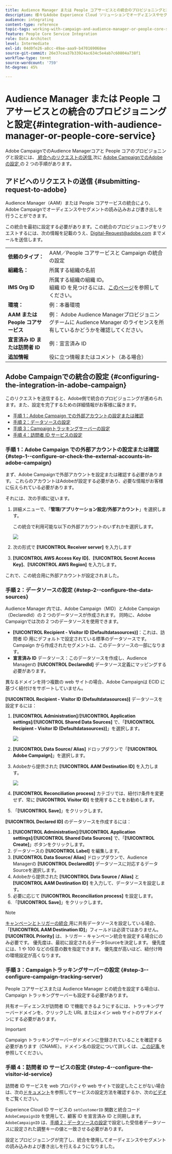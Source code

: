 ```yaml
---
title: Audience Manager または People コアサービスとの統合のプロビジョニングと設定
description: 様々なAdobe Experience Cloud ソリューションでオーディエンスやセグメントの共有を開始するために、Audience Manager/People コアサービスの統合を設定する方法について説明します。
audience: integrating
content-type: reference
topic-tags: working-with-campaign-and-audience-manager-or-people-core-service
feature: People Core Service Integration
role: Data Architect
level: Intermediate
exl-id: 04d0fe26-a8cc-49ae-aaa9-b470169068ee
source-git-commit: 26e37cea37b33924ac634c5e4ab7c60804a738f1
workflow-type: tm+mt
source-wordcount: '759'
ht-degree: 45%

---
```


# Audience Manager または People コアサービスとの統合のプロビジョニングと設定{#integration-with-audience-manager-or-people-core-service}

Adobe CampaignでのAudience Managerコアと People コアのプロビジョニングと設定には、[ 統合へのリクエストの送信 ](#submitting-request-to-adobe) 次に [Adobe CampaignでのAdobeの設定 ](#configuring-the-integration-in-adobe-campaign) の 2 つの手順があります。

## アドビへのリクエストの送信 {#submitting-request-to-adobe}

Audience Manager（AAM）または People コアサービスの統合により、Adobe Campaignでオーディエンスやセグメントの読み込みおよび書き出しを行うことができます。

この統合を最初に設定する必要があります。この統合のプロビジョニングをリクエストするには、次の情報を記載のうえ、[Digital-Request@adobe.com](mailto:Digital-Request@adobe.com) までメールを送信します。

<table> 
 <tbody> 
  <tr> 
   <td> <strong>依頼のタイプ：</strong><br /> </td> 
   <td> AAM／People コアサービスと Campaign の統合の設定 </td> 
  </tr> 
  <tr> 
   <td> <strong>組織名：</strong><br /> </td> 
   <td> 所属する組織の名前 </td> 
  </tr> 
  <tr> 
   <td> <strong>IMS Org ID</strong><br /> </td> 
   <td> 所属する組織の組織 ID。<br>組織 ID を見つけるには、<a href="https://experienceleague.adobe.com/docs/core-services/interface/administration/organizations.html?lang=ja">このページ</a>を参照してください。</td> 
  </tr> 
  <tr> 
   <td> <strong>環境：</strong><br /> </td> 
   <td> 例：本番環境 </td> 
  </tr> 
  <tr> 
   <td> <strong>AAM または People コアサービス</strong><br /> </td> 
   <td> 例： Adobe Audience Managerプロビジョニングチームに Audience Manager のライセンスを所有しているかどうかを確認してください。</td> 
  </tr> 
  <tr> 
   <td> <strong>宣言済み ID または訪問者 ID</strong><br /> </td> 
   <td> 例：宣言済み ID </td> 
  </tr> 
  <tr> 
   <td> <strong>追加情報</strong><br /> </td> 
   <td> 役に立つ情報またはコメント（ある場合） </td> 
  </tr> 
 </tbody> 
</table>

## Adobe Campaignでの統合の設定 {#configuring-the-integration-in-adobe-campaign}

このリクエストを送信すると、Adobe側で統合のプロビジョニングが進められます。また、設定を完了するための詳細情報がお客様に届きます。

* [手順 1：Adobe Campaign での外部アカウントの設定または確認](#step-1--configure-or-check-the-external-accounts-in-adobe-campaign)
* [手順 2：データソースの設定](#step-2--configure-the-data-sources)
* [手順 3：Campaignトラッキングサーバーの設定](#step-3--configure-campaign-tracking-server)
* [手順 4：訪問者 ID サービスの設定](#step-4--configure-the-visitor-id-service)

### 手順 1：Adobe Campaign での外部アカウントの設定または確認 {#step-1--configure-or-check-the-external-accounts-in-adobe-campaign}

まず、Adobe Campaignで外部アカウントを設定または確認する必要があります。 これらのアカウントはAdobeが設定する必要があり、必要な情報がお客様に伝えられている必要があります。

それには、次の手順に従います。

1. 詳細メニューで、「**管理/アプリケーション設定/外部アカウント**」を選択します。

   この統合で利用可能な以下の外部アカウントのいずれかを選択します。

   ![](assets/integration_aam_1.png)

1. 次の形式で **[!UICONTROL Receiver server]** を入力します
1. **[!UICONTROL AWS Access Key ID]**、**[!UICONTROL Secret Access Key]**、**[!UICONTROL AWS Region]** を入力します。

これで、この統合用に外部アカウントが設定されました。

### 手順 2：データソースの設定 {#step-2--configure-the-data-sources}

Audience Manager 内では、Adobe Campaign（MID）とAdobe Campaign（DeclaredId）の 2 つのデータソースが作成されます。 同時に、Adobe Campaignでは次の 2 つのデータソースを使用できます。

* **[!UICONTROL Recipient - Visitor ID (Defaultdatasources)]**：これは、訪問者 ID 用にデフォルトで設定されている標準のデータソースです。 Campaign から作成されたセグメントは、このデータソースの一部になります。
* **宣言済み ID** データソース：このデータソースを作成し、Audience Managerの **[!UICONTROL DeclaredId]** データソース定義にマッピングする必要があります。

異なるドメインを持つ複数の web サイトの場合、Adobe Campaignは ECID に基づく紐付けをサポートしていません。

**[!UICONTROL Recipient - Visitor ID (Defaultdatasources)]** データソースを設定するには：

1. **[!UICONTROL Administration]**/**[!UICONTROL Application settings]**/**[!UICONTROL Shared Data Sources]** で、「**[!UICONTROL Recipient - Visitor ID (Defaultdatasources)]**」を選択します。

   ![](assets/integration_aam_2.png)

1. **[!UICONTROL Data Source/ Alias]** ドロップダウンで「**[!UICONTROL Adobe Campaign]**」を選択します。
1. Adobeから提供された **[!UICONTROL AAM Destination ID]** を入力します。

   ![](assets/integration_aam_3.png)

1. **[!UICONTROL Reconciliation process]** カテゴリでは、紐付け条件を変更せず、常に **[!UICONTROL Visitor ID]** を使用することをお勧めします。
1. 「**[!UICONTROL Save]**」をクリックします。

**[!UICONTROL Declared ID]** のデータソースを作成するには：

1. **[!UICONTROL Administration]**/**[!UICONTROL Application settings]**/**[!UICONTROL Shared Data Sources]** で、「**[!UICONTROL Create]**」ボタンをクリックします。
1. データソースの **[!UICONTROL Label]** を編集します。
1. **[!UICONTROL Data Source/ Alias]** ドロップダウンで、Audience Managerの **[!UICONTROL DeclaredID]** データソースに対応するデータSourceを選択します。
1. Adobeから提供された **[!UICONTROL Data Source / Alias]** と **[!UICONTROL AAM Destination ID]** を入力して、データソースを設定します。
1. 必要に応じて **[!UICONTROL Reconciliation process]** を設定します。
1. 「**[!UICONTROL Save]**」をクリックします。

>[!NOTE]
>
>[ キャンペーンとトリガーの統合 ](../../integrating/using/configuring-triggers-in-experience-cloud.md) 用に共有データソースを設定している場合、「**[!UICONTROL AAM Destination ID]**」フィールドは必須ではありません。 **[!UICONTROL Priority]** は、トリガー - キャンペーン統合を設定する場合にのみ必要です。 優先度は、最初に設定されるデータSourceを決定します。 優先度には、1 や 100 などの任意の数を指定できます。 優先度が高いほど、紐付け時の環境設定が高くなります。

### 手順 3：Campaignトラッキングサーバーの設定 {#step-3--configure-campaign-tracking-server}

People コアサービスまたは Audience Manager との統合を設定する場合は、Campaign トラッキングサーバーも設定する必要があります。

共有オーディエンスが訪問者 ID で機能できるようにするには、トラッキングサーバードメインを、クリックした URL またはメイン web サイトのサブドメインにする必要があります。

>[!IMPORTANT]
>
> Campaign トラッキングサーバーがドメインに登録されていることを確認する必要があります（CNAME）。ドメイン名の設定について詳しくは、[ この記事 ](https://helpx.adobe.com/jp/campaign/kb/domain-name-delegation.html) を参照してください。

### 手順 4：訪問者 ID サービスの設定 {#step-4--configure-the-visitor-id-service}

訪問者 ID サービスを web プロパティや web サイトで設定したことがない場合は、次の[ドキュメント](https://experienceleague.adobe.com/docs/id-service/using/implementation/setup-aam-analytics.html?lang=ja)を参照してサービスの設定方法を確認するか、次の[ビデオ](https://helpx.adobe.com/jp/marketing-cloud/how-to/email-marketing.html#step-two)をご覧ください。

Experience Cloud ID サービスの `setCustomerID` 関数と統合コード `AdobeCampaignID` を使用して、顧客 ID を宣言済み ID と同期します。`AdobeCampaignID` は、[手順 2：データソースの設定](#step-2--configure-the-data-sources)で設定した受信者データソースに設定された調整キーの値と一致させる必要があります。

設定とプロビジョニングが完了し、統合を使用してオーディエンスやセグメントの読み込みおよび書き出しを行えるようになりました。
